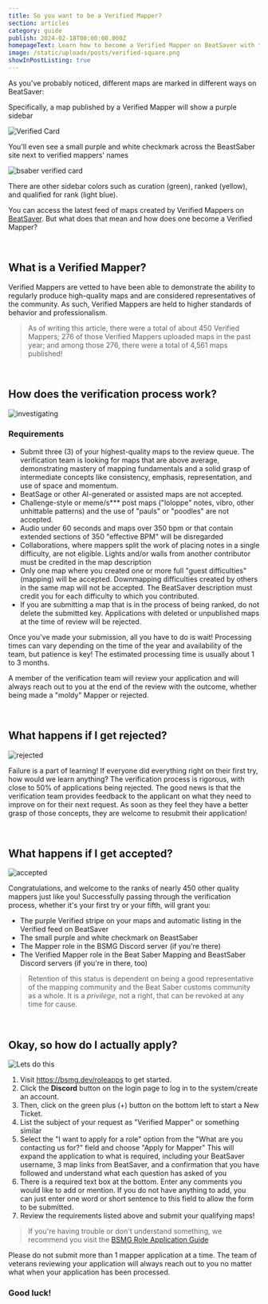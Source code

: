 ```yaml
---
title: So you want to be a Verified Mapper?
section: articles
category: guide
publish: 2024-02-18T00:00:00.000Z
homepageText: Learn how to become a Verified Mapper on BeatSaver with this guide!
image: /static/uploads/posts/verified-square.png
showInPostListing: true
---
```

As you've probably noticed, different maps are marked in different ways on BeatSaver:

Specifically, a map published by a Verified Mapper will show a purple sidebar

![Verified Card](/uploads/verified-card.png)

You'll even see a small purple and white checkmark across the BeastSaber site next to verified mappers' names

![bsaber verified card](/uploads/bsaber-verified-card.png)

There are other sidebar colors such as curation (green), ranked (yellow), and qualified for rank (light blue).

You can access the latest feed of maps created by Verified Mappers on [BeatSaver](https://beatsaver.com/?order=Latest&verified=true). But what does that mean and how does one become a Verified Mapper?

<div style="page-break-before:always">&nbsp;</div>
<p></p>

## What is a Verified Mapper?

Verified Mappers are vetted to have been able to demonstrate the ability to regularly produce high-quality maps and are considered representatives of the community. As such, Verified Mappers are held to higher standards of behavior and professionalism.

> As of writing this article, there were a total of about 450 Verified Mappers; 276 of those Verified Mappers uploaded maps in the past year; and among those 276, there were a total of 4,561 maps published!

<div style="page-break-before:always">&nbsp;</div>
<p></p>

## How does the verification process work?

![investigating](/uploads/daffy-duck-investigating-1.gif)

### Requirements

* Submit three (3) of your highest-quality maps to the review queue. The verification team is looking for maps that are above average, demonstrating mastery of mapping fundamentals and a solid grasp of intermediate concepts like consistency, emphasis, representation, and use of space and momentum.
* BeatSage or other AI-generated or assisted maps are not accepted.
* Challenge-style or meme/s\*\** post maps ("loloppe" notes, vibro, other unhittable patterns) and the use of "pauls" or "poodles" are not accepted.
* Audio under 60 seconds and maps over 350 bpm or that contain extended sections of 350 "effective BPM" will be disregarded
* Collaborations, where mappers split the work of placing notes in a single difficulty, are not eligible. Lights and/or walls from another contributor must be credited in the map description
* Only one map where you created one or more full "guest difficulties" (mapping) will be accepted. Downmapping difficulties created by others in the same map will not be accepted. The BeatSaver description must credit you for each difficulty to which you contributed.
* If you are submitting a map that is in the process of being ranked, do not delete the submitted key. Applications with deleted or unpublished maps at the time of review will be rejected.

Once you've made your submission, all you have to do is wait! Processing times can vary depending on the time of the year and availability of the team, but patience is key! The estimated processing time is usually about 1 to 3 months.

A member of the verification team will review your application and will always reach out to you at the end of the review with the outcome, whether being made a "moldy" Mapper or rejected.

<div style="page-break-before:always">&nbsp;</div>
<p></p>

## What happens if I get rejected?

![rejected](/uploads/batman-we-fall-so-we-can-learn-to-pick-ourselves-up-1.gif)

Failure is a part of learning! If everyone did everything right on their first try, how would we learn anything? The verification process is rigorous, with close to 50% of applications being rejected. The good news is that the verification team provides feedback to the applicant on what they need to improve on for their next request. As soon as they feel they have a better grasp of those concepts, they are welcome to resubmit their application!

<div style="page-break-before:always">&nbsp;</div>
<p></p>

## What happens if I get accepted?

![accepted](/uploads/ron-swanson-success-1.gif)

Congratulations, and welcome to the ranks of nearly 450 other quality mappers just like you! Successfully passing through the verification process, whether it's your first try or your fifth, will grant you:

* The purple Verified stripe on your maps and automatic listing in the Verified feed on BeatSaver
* The small purple and white checkmark on BeastSaber
* The Mapper role in the BSMG Discord server (if you're there)
* The Verified Mapper role in the Beat Saber Mapping and BeastSaber Discord servers (if you're in there, too)

> Retention of this status is dependent on being a good representative of the mapping community and the Beat Saber customs community as a whole. It is a *privilege*, not a right, that can be revoked at any time for cause.

<div style="page-break-before:always">&nbsp;</div>
<p></p>

## Okay, so how do I actually apply?

![Lets do this](/uploads/of-course-i-want-to-be-in-this-mtv-movie-and-tv-awards-1.gif)

1. Visit https://bsmg.dev/roleapps to get started.
2. Click the **Discord** button on the login page to log in to the system/create an account.
3. Then, click on the green plus (+) button on the bottom left to start a New Ticket.
4. List the subject of your request as "Verified Mapper" or something similar
5. Select the "I want to apply for a role" option from the "What are you contacting us for?" field and choose "Apply for Mapper" This will expand the application to what is required, including your BeatSaver username, 3 map links from BeatSaver, and a confirmation that you have followed and understand what each question has asked of you
6. There is a required text box at the bottom. Enter any comments you would like to add or mention. If you do not have anything to add, you can just enter one word or short sentence to this field to allow the form to be submitted.
7. Review the requirements listed above and submit your qualifying maps!

> If you're having trouble or don't understand something, we recommend you visit the [BSMG Role Application Guide](https://docs.google.com/document/d/1N6bAsxLrok9yoLusQwUzzuf6Mj9IEh-Rs5ZUo9dJt0k/edit?usp=sharing)

Please do not submit more than 1 mapper application at a time. The team of veterans reviewing your application will always reach out to you no matter what when your application has been processed.

### Good luck!

<div style="page-break-before:always">&nbsp;</div>
<p></p>
